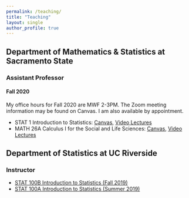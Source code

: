 ```yaml
---
permalink: /teaching/
title: "Teaching"
layout: single
author_profile: true
---
```


## Department of Mathematics & Statistics at Sacramento State
### Assistant Professor
#### Fall 2020
My office hours for Fall 2020 are MWF 2-3PM. The Zoom meeting information may be found on Canvas. I am also available by appointment.
- STAT 1 Introduction to Statistics: [Canvas](https://csus.instructure.com/), [Video Lectures](https://www.youtube.com/playlist?list=PLuMDlHzKEzEFDn6yfD9D3DCsp_j2AfDvm)
- MATH 26A Calculus I for the Social and Life Sciences: [Canvas](https://csus.instructure.com/), [Video Lectures](https://www.youtube.com/playlist?list=PLuMDlHzKEzEHVDBeTH5I_ghfON5ev4vCv)

## Department of Statistics at UC Riverside
### Instructor
- [STAT 100B Introduction to Statistics (Fall 2019)](https://lgpcappiello.github.io/teaching/stat100b/)
- [STAT 100A Introduction to Statistics (Summer 2019)](https://lgpcappiello.github.io/teaching/stat100a/)
